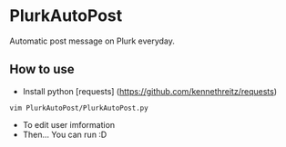PlurkAutoPost
=============

Automatic post message on Plurk everyday.

## How to use
* Install python [requests] (https://github.com/kennethreitz/requests)

`vim PlurkAutoPost/PlurkAutoPost.py`
* To edit user imformation
* Then... You can run :D

